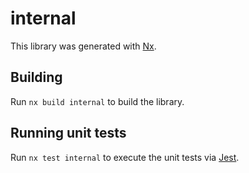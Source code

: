 # internal

This library was generated with [Nx](https://nx.dev).

## Building

Run `nx build internal` to build the library.

## Running unit tests

Run `nx test internal` to execute the unit tests via [Jest](https://jestjs.io).

